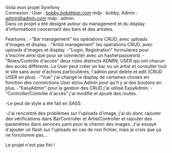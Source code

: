Voila mon projet Symfony  
Connexion : User : bobby.bob@test.com mdp : bobby, Admin : admin@admin.com mdp : admin.  
Dans ce projet a été designé autour du management et du display d'informations concernant des bars et des artistes.  

Feartures :
-"Bar management" les opérations CRUD, avec uploads d'images et display.
-"Artist management" les opérations CRUD, avec uploads d'images et display.
-"Login, Registration" formulaires pour s'inscrire ainsi que pour se connecter avec un hasherpassword.
-"Roles/Contrôle d'accès" deux roles distincts ADMIN, USER qui ont chacun des accès différents. Le User peut créer un bar ou un artist et consulter tout le site sans avoir d'actions particulières, l'admin peut delete et edit (CRUD USER en plus).
-"Vue" j'ai changé le display de certaines choses en fonction des connections User et/ou Admin pour qu'il y ai des boutons en plus.
-"EasyAdmin" pour la gestion des CRUD j'ai utilisé EasyAdmin.
-"Controller/Contrôle d'accès" j'ai modifié et ajouté des routes.

-Le peut de style a été fait en SASS

-J'ai rencontré des problèmes sur l'uploads d'image, j'ai du donc rajouter des vérifications dans BarController et ArtistController et rajouter des paramètres dans services.yaml pour le chemin des images. J'ai essayé d'ajouter un flash sur l'uploads en cas de non fichier, mais je crois que ça ne fonctionne pas...

Le projet n'est pas fini !
